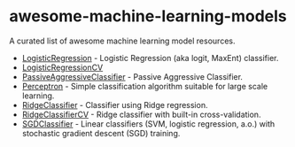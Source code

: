 # awesome-machine-learning-models
A curated list of awesome machine learning model resources.

- [LogisticRegression](https://scikit-learn.org/stable/modules/generated/sklearn.linear_model.LogisticRegression.html#sklearn.linear_model.LogisticRegression) - Logistic Regression (aka logit, MaxEnt) classifier.
- [LogisticRegressionCV](https://scikit-learn.org/stable/modules/generated/sklearn.linear_model.LogisticRegressionCV.html#sklearn.linear_model.LogisticRegressionCV)
- [PassiveAggressiveClassifier](https://scikit-learn.org/stable/modules/generated/sklearn.linear_model.PassiveAggressiveClassifier.html#sklearn.linear_model.PassiveAggressiveClassifier) - Passive Aggressive Classifier.
- [Perceptron](https://scikit-learn.org/stable/modules/generated/sklearn.linear_model.Perceptron.html#sklearn.linear_model.Perceptron) - Simple classification algorithm suitable for large scale learning.
- [RidgeClassifier](https://scikit-learn.org/stable/modules/generated/sklearn.linear_model.RidgeClassifier.html#sklearn.linear_model.RidgeClassifier) - Classifier using Ridge regression.
- [RidgeClassifierCV](https://scikit-learn.org/stable/modules/generated/sklearn.linear_model.RidgeClassifierCV.html#sklearn.linear_model.RidgeClassifierCV) - Ridge classifier with built-in cross-validation.
- [SGDClassifier](https://scikit-learn.org/stable/modules/generated/sklearn.linear_model.SGDClassifier.html#sklearn.linear_model.SGDClassifier) - Linear classifiers (SVM, logistic regression, a.o.) with stochastic gradient descent (SGD) training.

